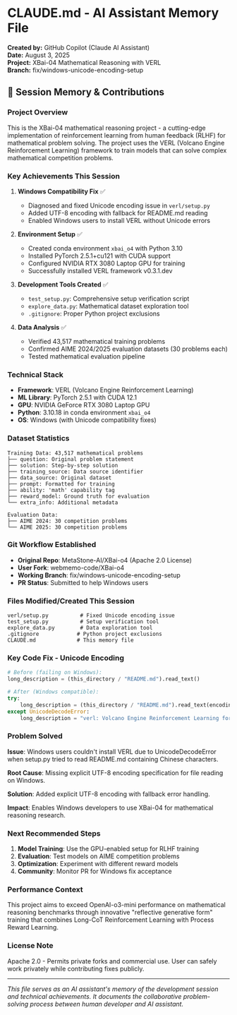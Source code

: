 # CLAUDE.md - AI Assistant Memory File

**Created by:** GitHub Copilot (Claude AI Assistant)  
**Date:** August 3, 2025  
**Project:** XBai-04 Mathematical Reasoning with VERL  
**Branch:** fix/windows-unicode-encoding-setup  

## 🧠 Session Memory & Contributions

### Project Overview
This is the XBai-04 mathematical reasoning project - a cutting-edge implementation of reinforcement learning from human feedback (RLHF) for mathematical problem solving. The project uses the VERL (Volcano Engine Reinforcement Learning) framework to train models that can solve complex mathematical competition problems.

### Key Achievements This Session
1. **Windows Compatibility Fix** ✅
   - Diagnosed and fixed Unicode encoding issue in `verl/setup.py`
   - Added UTF-8 encoding with fallback for README.md reading
   - Enabled Windows users to install VERL without Unicode errors

2. **Environment Setup** ✅ 
   - Created conda environment `xbai_o4` with Python 3.10
   - Installed PyTorch 2.5.1+cu121 with CUDA support
   - Configured NVIDIA RTX 3080 Laptop GPU for training
   - Successfully installed VERL framework v0.3.1.dev

3. **Development Tools Created** ✅
   - `test_setup.py`: Comprehensive setup verification script
   - `explore_data.py`: Mathematical dataset exploration tool
   - `.gitignore`: Proper Python project exclusions

4. **Data Analysis** ✅
   - Verified 43,517 mathematical training problems
   - Confirmed AIME 2024/2025 evaluation datasets (30 problems each)
   - Tested mathematical evaluation pipeline

### Technical Stack
- **Framework**: VERL (Volcano Engine Reinforcement Learning)
- **ML Library**: PyTorch 2.5.1 with CUDA 12.1
- **GPU**: NVIDIA GeForce RTX 3080 Laptop GPU
- **Python**: 3.10.18 in conda environment `xbai_o4`
- **OS**: Windows (with Unicode compatibility fixes)

### Dataset Statistics
```
Training Data: 43,517 mathematical problems
├── question: Original problem statement
├── solution: Step-by-step solution
├── training_source: Data source identifier
├── data_source: Original dataset
├── prompt: Formatted for training
├── ability: 'math' capability tag
├── reward_model: Ground truth for evaluation
└── extra_info: Additional metadata

Evaluation Data:
├── AIME 2024: 30 competition problems
└── AIME 2025: 30 competition problems
```

### Git Workflow Established
- **Original Repo**: MetaStone-AI/XBai-o4 (Apache 2.0 License)
- **User Fork**: webmemo-code/XBai-o4
- **Working Branch**: fix/windows-unicode-encoding-setup
- **PR Status**: Submitted to help Windows users

### Files Modified/Created This Session
```
verl/setup.py          # Fixed Unicode encoding issue
test_setup.py          # Setup verification tool
explore_data.py        # Data exploration tool  
.gitignore            # Python project exclusions
CLAUDE.md             # This memory file
```

### Key Code Fix - Unicode Encoding
```python
# Before (failing on Windows):
long_description = (this_directory / "README.md").read_text()

# After (Windows compatible):
try:
    long_description = (this_directory / "README.md").read_text(encoding='utf-8')
except UnicodeDecodeError:
    long_description = "verl: Volcano Engine Reinforcement Learning for LLM"
```

### Problem Solved
**Issue**: Windows users couldn't install VERL due to UnicodeDecodeError when setup.py tried to read README.md containing Chinese characters.

**Root Cause**: Missing explicit UTF-8 encoding specification for file reading on Windows.

**Solution**: Added explicit UTF-8 encoding with fallback error handling.

**Impact**: Enables Windows developers to use XBai-04 for mathematical reasoning research.

### Next Recommended Steps
1. **Model Training**: Use the GPU-enabled setup for RLHF training
2. **Evaluation**: Test models on AIME competition problems  
3. **Optimization**: Experiment with different reward models
4. **Community**: Monitor PR for Windows fix acceptance

### Performance Context
This project aims to exceed OpenAI-o3-mini performance on mathematical reasoning benchmarks through innovative "reflective generative form" training that combines Long-CoT Reinforcement Learning with Process Reward Learning.

### License Note
Apache 2.0 - Permits private forks and commercial use. User can safely work privately while contributing fixes publicly.

---
*This file serves as an AI assistant's memory of the development session and technical achievements. It documents the collaborative problem-solving process between human developer and AI assistant.*
